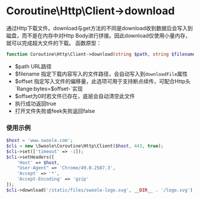# Coroutine\Http\Client->download

通过Http下载文件。download与get方法的不同是download收到数据后会写入到磁盘，而不是在内存中对Http Body进行拼接。因此download仅使用小量内存，就可以完成超大文件的下载。 函数原型：
```php
function Coroutine\Http\Client->download(string $path, string $filename,  int $offset = 0);
```
- $path URL路径
- $filename 指定下载内容写入的文件路径，会自动写入到`downloadFile`属性
- $offset 指定写入文件的偏移量，此选项可用于支持断点续传，可配合Http头`Range:bytes=$offset-`实现
- $offset为0时若文件已存在，底层会自动清空此文件
- 执行成功返回true
- 打开文件失败或feek失败返回false

### 使用示例

```php
$host = 'www.swoole.com';
$cli = new \Swoole\Coroutine\Http\Client($host, 443, true);
$cli->set(['timeout' => -1]);
$cli->setHeaders([
    'Host' => $host,
    "User-Agent" => 'Chrome/49.0.2587.3',
    'Accept' => '*',
    'Accept-Encoding' => 'gzip'
]);
$cli->download('/static/files/swoole-logo.svg', __DIR__ . '/logo.svg');
```